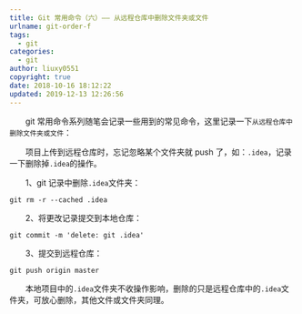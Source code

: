 ```yaml
---
title: Git 常用命令（六）—— 从远程仓库中删除文件夹或文件
urlname: git-order-f
tags:
  - git
categories:
  - git
author: liuxy0551
copyright: true
date: 2018-10-16 18:12:22
updated: 2019-12-13 12:26:56
---
```



&emsp;&emsp;git 常用命令系列随笔会记录一些用到的常见命令，这里记录一下`从远程仓库中删除文件夹或文件`：

<!--more-->


&emsp;&emsp;项目上传到远程仓库时，忘记忽略某个文件夹就 push 了，如：`.idea`，记录一下删除掉`.idea`的操作。

&emsp;&emsp;1、git 记录中删除`.idea`文件夹：

``` shell
git rm -r --cached .idea
```

&emsp;&emsp;2、将更改记录提交到本地仓库：

``` shell
git commit -m 'delete: git .idea'
```

&emsp;&emsp;3、提交到远程仓库：

``` shell
git push origin master
```

&emsp;&emsp;本地项目中的`.idea`文件夹不收操作影响，删除的只是远程仓库中的`.idea`文件夹，可放心删除，其他文件或文件夹同理。
